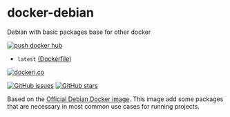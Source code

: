 # docker-debian
Debian with basic packages base for other docker

[![push docker hub](https://github.com/zercle/docker-debian/actions/workflows/docker-publish.yml/badge.svg?event=schedule)](https://github.com/zercle/docker-debian/actions/workflows/docker-publish.yml)

* `latest` [(Dockerfile)](https://github.com/zercle/docker-debian/blob/master/Dockerfile)

[![dockeri.co](https://dockerico.blankenship.io/image/zercle/docker-debian)](https://hub.docker.com/r/zercle/docker-debian)

[![GitHub issues](https://img.shields.io/github/issues/zercle/docker-debian.svg "GitHub issues")](https://github.com/zercle/docker-debian)
[![GitHub stars](https://img.shields.io/github/stars/zercle/docker-debian.svg "GitHub stars")](https://github.com/zercle/docker-debian)

Based on the [Official Debian Docker image](https://hub.docker.com/r/_/debian/ "official image").
This image add some packages that are necessary in most common use cases for running projects.
